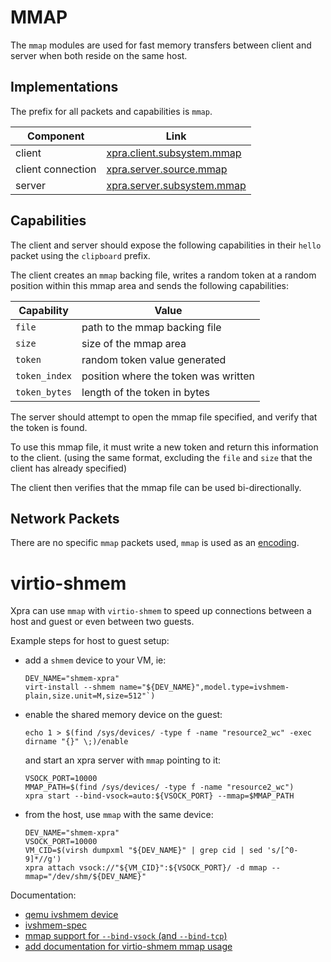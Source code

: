 # MMAP

The `mmap` modules are used for fast memory transfers
between client and server when both reside on the same host.

## Implementations

The prefix for all packets and capabilities is `mmap`.

| Component         | Link                                                                                               |
|-------------------|----------------------------------------------------------------------------------------------------|
| client            | [xpra.client.subsystem.mmap](https://github.com/Xpra-org/xpra/blob/master/xpra/client/mixins/mmap.py) |
| client connection | [xpra.server.source.mmap](https://github.com/Xpra-org/xpra/blob/master/xpra/server/source/mmap.py) |
| server            | [xpra.server.subsystem.mmap](https://github.com/Xpra-org/xpra/blob/master/xpra/server/mixins/mmap.py) |


## Capabilities

The client and server should expose the following capabilities in their `hello` packet
using the `clipboard` prefix.

The client creates an `mmap` backing file,
writes a random token at a random position within this mmap area
and sends the following capabilities:

| Capability    | Value                                |
|---------------|--------------------------------------|
| `file`        | path to the mmap backing file        |
| `size`        | size of the mmap area                |
| `token`       | random token value generated         |
| `token_index` | position where the token was written |
| `token_bytes` | length of the token in bytes         |

The server should attempt to open the mmap file specified,
and verify that the token is found.

To use this mmap file, it must write a new token
and return this information to the client.
(using the same format, excluding the `file` and `size` that the client has already specified)

The client then verifies that the mmap file can be used bi-directionally.


## Network Packets

There are no specific `mmap` packets used, `mmap` is used as an [encoding](../Usage/Encodings.md).


# virtio-shmem

Xpra can use `mmap` with `virtio-shmem` to speed up connections between a host and guest or even between two guests.

Example steps for host to guest setup:
* add a `shmem` device to your VM, ie:
  ```shell
  DEV_NAME="shmem-xpra"
  virt-install --shmem name="${DEV_NAME}",model.type=ivshmem-plain,size.unit=M,size=512"`)
  ```
* enable the shared memory device on the guest:
  ```shell
  echo 1 > $(find /sys/devices/ -type f -name "resource2_wc" -exec dirname "{}" \;)/enable
  ```
  and start an xpra server with `mmap` pointing to it:
  ```shell
  VSOCK_PORT=10000
  MMAP_PATH=$(find /sys/devices/ -type f -name "resource2_wc")
  xpra start --bind-vsock=auto:${VSOCK_PORT} --mmap=$MMAP_PATH
  ```
* from the host, use `mmap` with the same device:
  ```shell
  DEV_NAME="shmem-xpra"
  VSOCK_PORT=10000
  VM_CID=$(virsh dumpxml "${DEV_NAME}" | grep cid | sed 's/[^0-9]*//g')
  xpra attach vsock://"${VM_CID}":${VSOCK_PORT}/ -d mmap --mmap="/dev/shm/${DEV_NAME}"
  ```

Documentation:
* [qemu ivshmem device](https://www.qemu.org/docs/master/system/devices/ivshmem.html)
* [ivshmem-spec](https://github.com/qemu/qemu/blob/master/docs/specs/ivshmem-spec.txt)
* [mmap support for `--bind-vsock` (and `--bind-tcp`) ](https://github.com/Xpra-org/xpra/issues/1387)
* [add documentation for virtio-shmem mmap usage](https://github.com/Xpra-org/xpra/pull/4020)
